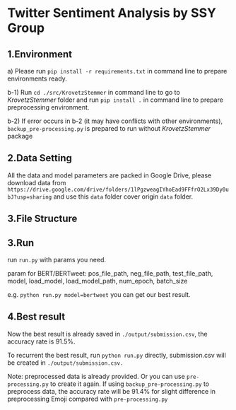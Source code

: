 # Twitter Sentiment Analysis by SSY Group
## 1.Environment

a) Please run `pip install -r requirements.txt` in command line to prepare environments ready.

b-1) Run `cd ./src/KrovetzStemmer` in command line to go to *KrovetzStemmer* folder and run `pip install .` in command line to prepare preprocessing environment. 

b-2) If error occurs in b-2 (it may have conflicts with other environments), `backup_pre-processing.py` is prepared to run without *KrovetzStemmer* package

## 2.Data Setting

All the data and model parameters are packed in Google Drive, please download data from `https://drive.google.com/drive/folders/1lPgzweagIYhoEad9FFfrO2Lx39Dy0ubJ?usp=sharing` and use this `data` folder cover origin `data` folder.

## 3.File Structure


## 3.Run

run `run.py` with params you need.

param for BERT/BERTweet: pos_file_path, neg_file_path, test_file_path, model, load_model, load_model_path, num_epoch, batch_size

e.g. `python run.py model=bertweet` you can get our best result.

## 4.Best result

Now the best result is already saved in `./output/submission.csv`, the accuracy rate is 91.5%.

To recurrent the best result, run `python run.py` directly, submission.csv will be created in `./output/submission.csv.` 

Note: preprocessed data is already provided. Or you can use `pre-processing.py` to create it again. If using `backup_pre-processing.py` to preprocess data, the accuracy rate will be 91.4% for slight difference in preprocessing Emoji compared with `pre-processing.py`








